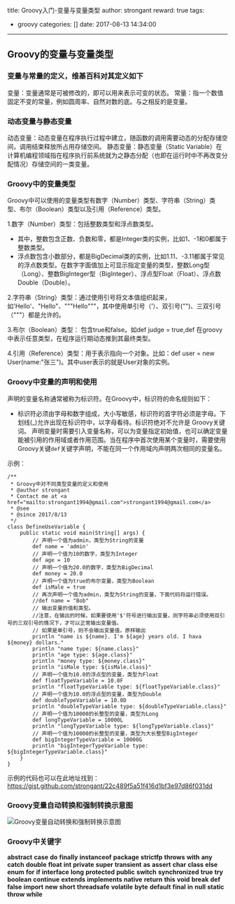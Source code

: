 title: Groovy入门-变量与变量类型
author: strongant
reward: true
tags:
  - groovy
categories: []
date: 2017-08-13 14:34:00
---
## Groovy的变量与变量类型

### 变量与常量的定义，维基百科对其定义如下

变量：变量通常是可被修改的，即可以用来表示可变的状态。
常量：指一个数值固定不变的常量，例如圆周率、自然对数的底。与之相反的是变量。

### 动态变量与静态变量

动态变量：动态变量在程序执行过程中建立，随函数的调用需要动态的分配存储空间，调用结束释放所占用存储空间。
静态变量：静态变量（Static Variable）在计算机编程领域指在程序执行前系统就为之静态分配（也即在运行时中不再改变分配情况）存储空间的一类变量。

### Groovy中的变量类型

Groovy中可以使用的变量类型有数字（Number）类型、字符串（String）类型、布尔（Boolean）类型以及引用（Reference）类型。

1.数字（Number）类型：包括整数类型和浮点数类型。

* 其中，整数包含正数、负数和零，都是Integer类的实例，比如1、-1和0都属于整数类型。
* 浮点数包含小数部分，都是BigDecimal类的实例，比如1.11、-3.11都属于常见的浮点数类型。在数字字面值加上可显示指定变量的类型，整数Long型（Long）、整数BigInteger型（BigInteger）、浮点型Float（Float）、浮点数Double（Double）。

2.字符串（String）类型：通过使用引号将文本值组织起来，如'Hello'、"Hello"、"""Hello"""，其中使用单引号（‘）、双引号("")、三双引号（"""）都是允许的。

3.布尔（Boolean）类型： 包含true和false。如def judge = true,def 在groovy中表示任意类型，在程序运行期动态推到其最终类型。

4.引用（Reference）类型：用于表示指向一个对象。比如：def user = new User(name:"张三")。其中user表示的就是User对象的实例。

### Groovy中变量的声明和使用

  声明的变量名称通常被称为标识符。在Groovy中，标识符的命名规则如下：
- 标识符必须由字母和数字组成，大小写敏感，标识符的首字符必须是字母。下划线(_)允许出现在标识符中，以字母看待。标识符绝对不允许是 Groovy关键词。
  声明变量时需要引入变量名称，可以为变量指定初始值，也可以确定变量能被引用的作用域或者作用范围。当在程序中首次使用某个变量时，需要使用Groovy关键`def`关键字声明，不能在同一个作用域内声明两次相同的变量名。

示例：
```
/**
 * Groovy中对不同类型变量的定义和使用
 * @author strongant
 * Contact me at <a href="mailto:strongant1994@gmail.com">strongant1994@gmail.com</a>
 * @see
 * @since 2017/8/13
 */
class DefineUseVariable {
    public static void main(String[] args) {
        // 声明一个值为admin，类型为String的变量
        def name = 'admin'
        // 声明一个值为10的数字，类型为Integer
        def age = 10
        // 声明一个值为20.0的数字，类型为BigDecimal
        def money = 20.0
        // 声明一个值为true的布尔变量，类型为Boolean
        def isMale = true
        // 再次声明一个值为admin，类型为String的变量，下面代码将运行错误。
        //def name = "Bob"
        // 输出变量的值和类型。
        //注意，在输出的时候，如果要使用'$'符号进行输出变量，则字符串必须使用双引号的三双引号的情况下，才可以正常输出变量值。
        // 如果是单引号，则不会输出变量值，原样输出
        println "name is ${name}. I'm ${age} years old. I hava ${money} dollars."
        println "name type: ${name.class}"
        println "age type: ${age.class}"
        println "money type: ${money.class}"
        println "isMale type: ${isMale.class}"
        // 声明一个值为10.0的浮点型的变量，类型为Float
        def floatTypeVariable = 10.0F
        println "floatTypeVariable type: ${floatTypeVariable.class}"
        // 声明一个值为10.0的浮点型的变量，类型为Double
        def doubleTypeVariable = 10.0D
        println "doubleTypeVariable type: ${doubleTypeVariable.class}"
        // 声明一个值为10000的长整型的变量，类型为Long
        def longTypeVariable = 10000L
        println "longTypeVariable type: ${longTypeVariable.class}"
        // 声明一个值为10000的长整型的变量，类型为大长整型BigInteger
        def bigIntegerTypeVariable = 10000G
        println "bigIntegerTypeVariable type: ${bigIntegerTypeVariable.class}"
    }
}
```
示例的代码也可以在此地址找到：<https://gist.github.com/strongant/22c489f5a51f416d1bf3e97d86f031dd>

### Groovy变量自动转换和强制转换示意图

![Groovy变量自动转换和强制转换示意图](https://ws1.sinaimg.cn/large/006tKfTcgy1fii2v2bh27j31by0y6wl6.jpg)

### Groovy中关键字
**abstract** **case** **do** **finally** **instanceof** **package** **strictfp** **throws** **with** **any** **catch** **double** **float** **int** **private** **super** **transient** **as** **assert** **char** **class** **else** **enum** **for** **if** **interface** **long** **protected** **public** **switch** **synchronized** **true** **try** **boolean** **continue** **extends** **implements** **native** **return** **this** **void** **break** **def** **false** **import** **new** **short** **threadsafe** **volatile** **byte** **default** **final** **in** **null** **static** **throw** **while**


